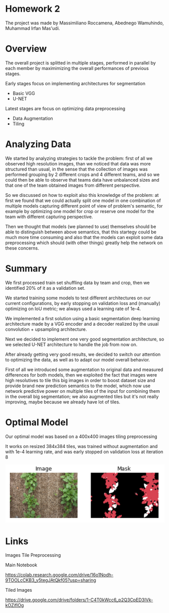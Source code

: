 # Homework 2

The project was made by Massimiliano Roccamena, Abednego Wamuhindo, Muhammad Irfan Mas'udi.

# Overview

The overall project is splitted in multiple stages, performed in parallel by each member by maximimizing the overall performances of previous stages.

Early stages focus on implementing architectures for segmentation

- Basic VGG
- U-NET

Latest stages are focus on optimizing data preprocessing

- Data Augmentation
- Tiling

# Analyzing Data

We started by analyzing strategies to tackle the problem: first of all we observed high resolution images, than we noticed that data was more structured than usual, in the sense that the collection of images was performed grouping by 2 different crops and 4 different teams, and so we could then be able to observe that teams data have unbalanced sizes and that one of the team obtained images from different perspective.

So we discussed on how to exploit also this knowledge of the problem: at first we found that we could actually split one model in one combination of multiple models capturing different point of view of problem's semantic, for example by optimizing one model for crop or reserve one model for the team with different capturing perspective.

Then we thought that models (we planned to use) themselves should be able to distinguish between above semantics, that this startegy could be much more time consuming and also that the models can exploit some data preprocessing which should (with other things) greatly help the network on these concerns.

# Summary

We first processed train set shuffling data by team and crop, then we identified 20% of it as a validation set.

We started training some models to test different architectures on our current configurations, by early stopping on validation loss and (manually) optimizing on IoU metric; we always used a learning rate of 1e-4.

We implemented a first solution using a basic segmentation deep learning architecture made by a VGG encoder and a decoder realized by the usual convolution + upsampling architecture.

Next we decided to implement one very good segmentation architecture, so we selected U-NET architecture to handle the job from now on.

After already getting very good results, we decided to switch our attention to optimizing the data, as well as to adapt our model overall behavior.

First of all we introduced some augmentation to original data and measured differences for both models, then we exploited the fact that images were high resolutives to tile this big images in order to boost dataset size and provide brand new prediction semantics to the model, which now use network predictive power on multiple tiles of the input for combining them in the overall big segmentation; we also augmented tiles but it's not really improving, maybe because we already have lot of tiles.

# Optimal Model

Our optimal model was based on a 400x400 images tiling preprocessing

It works on resized 384x384 tiles, was trained without augmentation and with 1e-4 learning rate, and was early stopped on validation loss at iteration 8

![Test Segmentation](/OPT_MODEL.PNG)

# Links

Images Tile Preprocessing



Main Notebook

https://colab.research.google.com/drive/16o1Nodh-9TOOLcCKB3_v5tegJAtQkf05?usp=sharing

Tiled Images

https://drive.google.com/drive/folders/1-C4T0kWcc6_p2Q3CpED3IVk-kOZiflOg